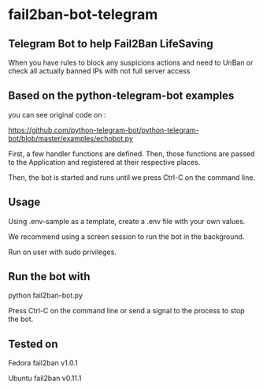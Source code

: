 # fail2ban-bot-telegram

## Telegram Bot to help Fail2Ban LifeSaving

When you have rules to block any suspicions actions and need to UnBan or check all actually banned IPs with not full server access

## Based on the python-telegram-bot examples

you can see original code on :

<https://github.com/python-telegram-bot/python-telegram-bot/blob/master/examples/echobot.py>


First, a few handler functions are defined. Then, those functions are passed to
the Application and registered at their respective places.

Then, the bot is started and runs until we press Ctrl-C on the command line.

## Usage

Using .env-sample as a template, create a .env file with your own values.

We recommend using a screen session to run the bot in the background.

Run on user with sudo privileges.

## Run the bot with

python fail2ban-bot.py

Press Ctrl-C on the command line or send a signal to the process to stop the bot.

## Tested on

Fedora fail2ban v1.0.1

Ubuntu fail2ban v0.11.1